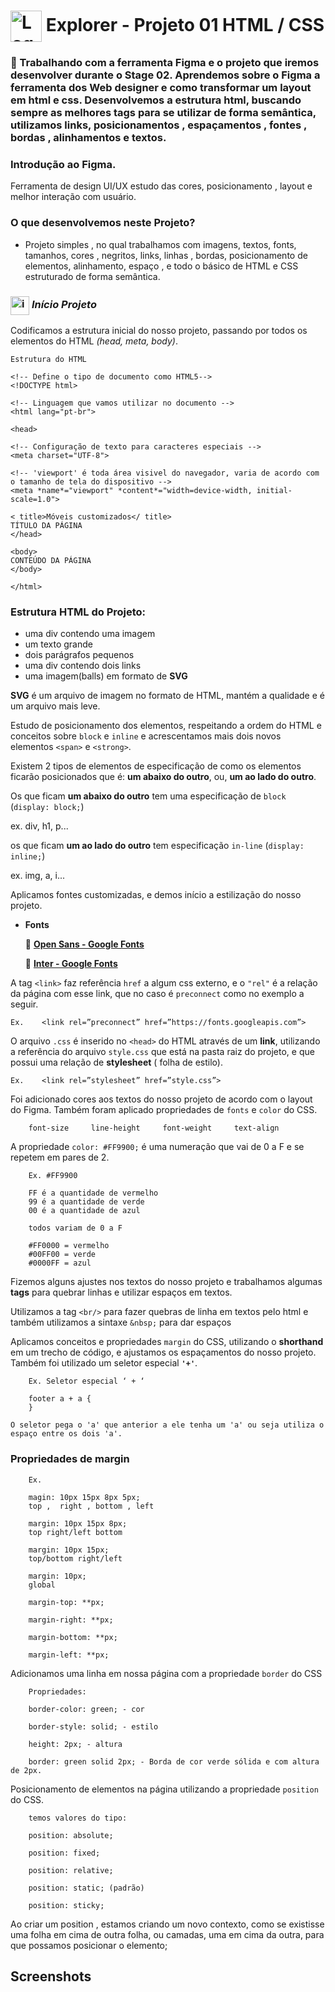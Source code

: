 # <img src="https://imgur.com/X4HdxWx.png"  width="50px" align="center" alt="Logo Explorer em formato de Hexagono Azul com detalhes azul claro"> Explorer - Projeto 01 HTML / CSS

### 📌 Trabalhando com a ferramenta Figma e o projeto que iremos desenvolver durante o Stage 02. Aprendemos sobre o Figma a ferramenta dos Web designer e como transformar um layout em html e css. Desenvolvemos a estrutura html, buscando sempre as melhores tags para se utilizar de forma semântica, utilizamos links, posicionamentos , espaçamentos , fontes , bordas , alinhamentos e textos.



### **Introdução ao Figma.**

Ferramenta de design UI/UX estudo das cores, posicionamento , layout e melhor interação com usuário.

### **O que desenvolvemos neste Projeto?** 
* Projeto simples , no qual trabalhamos com imagens, textos, fonts, tamanhos, cores , negritos, links, linhas , bordas, posicionamento de elementos, alinhamento, espaço , e todo o básico de HTML e CSS estruturado de forma semântica.


### <img src="https://imgur.com/VhTBbHg.png" alt="imagem de um notebook" align="center" width="30px"> _**Início Projeto**_

 Codificamos a estrutura inicial do nosso projeto, passando por todos os elementos do HTML *(head, meta, body)*.

    Estrutura do HTML

    <!-- Define o tipo de documento como HTML5-->
    <!DOCTYPE html>

    <!-- Linguagem que vamos utilizar no documento -->
    <html lang="pt-br">  

    <head>
    
    <!-- Configuração de texto para caracteres especiais -->
    <meta charset="UTF-8">
 
    <!-- 'viewport' é toda área visivel do navegador, varia de acordo com o tamanho de tela do dispositivo -->
    <meta *name*="viewport" *content*="width=device-width, initial-scale=1.0">  
   
    < title>Móveis customizados</ title>
    TÍTULO DA PÁGINA
    </head>

    <body>
    CONTEÚDO DA PÁGINA
    </body>

    </html>



### **Estrutura HTML do Projeto:**   
* uma div contendo uma imagem
* um texto grande
* dois parágrafos pequenos 
* uma div contendo dois links 
* uma imagem(balls) em formato de **SVG**

**SVG** é um arquivo de imagem no formato de HTML, mantém a qualidade e é um arquivo mais leve.

Estudo de posicionamento dos elementos, respeitando a ordem do HTML e conceitos sobre `block` e `inline` e acrescentamos mais dois novos elementos `<span>` e `<strong>`.

Existem 2 tipos de elementos de especificação de como os elementos ficarão posicionados que é: **um abaixo do outro**, ou, **um ao lado do outro**. 

Os que ficam **um abaixo do outro** tem uma especificação de `block` (`display: block;`) 

ex. div, h1, p...

os que ficam **um ao lado do outro** tem especificação `in-line` (`display: inline;`)

ex. img, a, i...

Aplicamos fontes customizadas, e demos início a estilização do nosso projeto.

* **Fonts**

   🔗 **[Open Sans - Google Fonts](https://fonts.google.com/specimen/Open+Sans?query=open+sans)**

   🔗 **[Inter - Google Fonts](https://fonts.google.com/specimen/Inter?query=inter)**

A tag `<link>` faz referência `href` a algum css externo, e o `"rel"` é a relação da página com esse link, que no caso é `preconnect` como no exemplo a seguir.
    
    Ex.    <link rel=”preconnect” href=”https://fonts.googleapis.com”> 
    

O arquivo `.css` é inserido no `<head>` do HTML através de um **link**, utilizando a referência do arquivo `style.css` que está na pasta raiz do projeto, e que possui uma relação de **stylesheet** ( folha de estilo).
    
    Ex.    <link rel=”stylesheet” href=”style.css”>
    
Foi adicionado cores aos textos do nosso projeto de acordo com o layout do Figma. Também foram aplicado propriedades de `fonts` e `color` do CSS.

        font-size     line-height     font-weight     text-align

A propriedade `color: #FF9900;` é uma numeração que vai de 0 a F e se repetem em pares de 2. 

        Ex. #FF9900

        FF é a quantidade de vermelho
        99 é a quantidade de verde 
        00 é a quantidade de azul

        todos variam de 0 a F  

        #FF0000 = vermelho
        #00FF00 = verde
        #0000FF = azul

Fizemos alguns ajustes nos textos do nosso projeto e trabalhamos algumas **tags** para quebrar linhas e utilizar espaços em textos.

Utilizamos a tag `<br/>` para fazer quebras de linha em textos pelo html e também utilizamos a sintaxe `&nbsp;` para dar espaços

Aplicamos conceitos e propriedades `margin` do CSS, utilizando o **shorthand** em um trecho de código, e ajustamos os espaçamentos do nosso projeto. Também foi utilizado um seletor especial **`'+'`**.

        Ex. Seletor especial ‘ + ‘

        footer a + a {
        }  
        
    O seletor pega o 'a' que anterior a ele tenha um 'a' ou seja utiliza o espaço entre os dois 'a'. 

### **Propriedades de margin**

        Ex. 

        magin: 10px 15px 8px 5px;  
        top ,  right , bottom , left

        margin: 10px 15px 8px;
        top right/left bottom

        margin: 10px 15px;
        top/bottom right/left

        margin: 10px;
        global

        margin-top: **px;

        margin-right: **px;

        margin-bottom: **px;

        margin-left: **px;

Adicionamos uma linha em nossa página com a propriedade `border`
do CSS

        Propriedades:

        border-color: green; - cor

        border-style: solid; - estilo

        height: 2px; - altura 

        border: green solid 2px; - Borda de cor verde sólida e com altura de 2px.

Posicionamento de elementos na página utilizando a propriedade `position`
do CSS.

        temos valores do tipo:

        position: absolute;

        position: fixed;

        position: relative;

        position: static; (padrão)

        position: sticky;

Ao criar um position , estamos criando um novo contexto, como se existisse uma folha em cima de outra folha, ou camadas, uma em cima da outra, para que possamos posicionar o elemento;

## Screenshots

<img src="">


